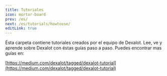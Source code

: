 ```yaml
---
title: Tutoriales
icon: mortar-board
prev: /es/
next: /es/tutorials/howtouse/
editLink: true
---
```


Ésta carpeta contiene tutoriales creados por el equipo de Dexalot. Lee, ve y aprende sobre Dexalot con éstas guías paso a paso. Puedes encontrar mas guías en:

[https://medium.com/dexalot/tagged/dexalot-tutorial](https://medium.com/dexalot/tagged/dexalot-tutorial)
